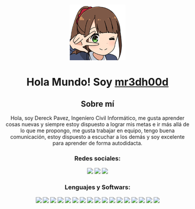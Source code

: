<div align="center">
    <img src=".github/images/aru.png" width="150px"/>
    <h1>
        Hola Mundo! Soy <a href="https://github.com/mr3dh00d">mr3dh00d</a>
    </h1>
</div>
<!--<div align="center">
    <img alt="mr3dh00d's Stats" src="https://github-readme-stats.vercel.app/api?username=mr3dh00d&count_private=true&theme=dark&hide_border=true&show_icons=true&locale=en" align="center" height="165px"/>
    <img alt="mr3dh00d's Stats" src="https://github-readme-stats.vercel.app/api/top-langs/?username=mr3dh00d&hide=html&theme=dark&hide_border=true&layout=compact" align="center" height="165px"/>
</div> -->
<div align="center">
    <h2>
        Sobre mí
    </h2>
    <p>
        Hola, soy Dereck Pavez, Ingeníero Civil Informático, me gusta aprender cosas nuevas y siempre estoy dispuesto a lograr mis metas e ir más allá de lo que me propongo, me gusta trabajar en equipo, tengo buena comunicación, estoy dispuesto a escuchar a los demás y soy excelente para aprender de forma autodidacta.
    </p>
</div>

<div align="center">
    <h3 align="center">Redes sociales:</h3>
    <a href="https://www.instagram.com/gamanathor/" target="_blank"><img src="https://img.icons8.com/color/64/000000/instagram-new--v1.png"/></a>
    <a href="https://www.linkedin.com/in/dereck-pavez-600645181/" target="_blank"><img src="https://img.icons8.com/color/64/000000/linkedin.png"/></a>
    <a href="https://www.twitter.com/mr3dh00d/" target="_blank"><img src="https://img.icons8.com/color/64/000000/twitter--v1.png"/></a>
</div>
 
 <div align="center">
    <h3 align="center">Lenguajes y Softwars:</h3>
    <img src="https://img.icons8.com/ios-filled/64/fa314a/laravel.png"/>
    <img src="https://img.icons8.com/color/64/000000/php.png"/>
    <img src="https://img.icons8.com/color/64/000000/html-5--v1.png"/>
    <img src="https://img.icons8.com/color/64/000000/css3.png"/>
    <img src="https://img.icons8.com/color/64/000000/javascript.png"/>
    <img src="https://img.icons8.com/color/64/000000/react-native.png"/>
    <img src="https://img.icons8.com/color/64/000000/nodejs.png"/>
    <img src="https://img.icons8.com/color/64/000000/python.png"/>
    <img src="https://img.icons8.com/color/64/000000/java-coffee-cup-logo.png"/>
    <img src="https://img.icons8.com/color/64/000000/mysql-logo.png"/>
    <img src="https://img.icons8.com/color/64/000000/c-programming.png"/>
    <img src="https://img.icons8.com/color/64/000000/linux.png"/>
    <img src="https://img.icons8.com/color/64/000000/git.png"/>
    <img src="https://img.icons8.com/color/64/000000/github--v1.png"/>
    <img src="https://img.icons8.com/color/64/000000/figma.png"/>
    <img src="https://img.icons8.com/color/64/000000/office-365.png"/>
    <img src="https://img.icons8.com/color/64/000000/visual-studio-code-2019.png"/>
 </div>


    
